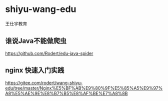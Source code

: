# shiyu-wang-edu
王仕宇教育


## 谁说Java不能做爬虫

https://github.com/Rodert/edu-java-spider



## nginx 快速入门实践

https://gitee.com/rodert/wang-shiyu-edu/tree/master/Nginx%E5%BF%AB%E9%80%9F%E5%85%A5%E9%97%A8%E5%AE%9E%E8%B7%B5%E8%AF%BE%E7%A8%8B




##


